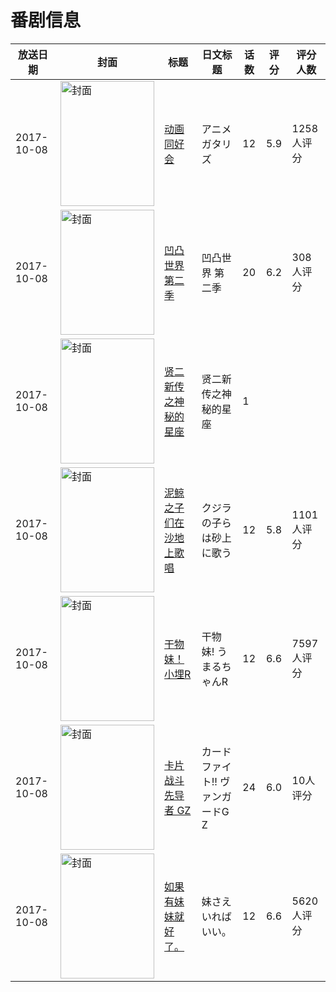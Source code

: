 # 番剧信息

|放送日期|封面|标题|日文标题|话数|评分|评分人数|
|---|---|---|---|---|---|---|
|2017-10-08|<img src="https://lain.bgm.tv/pic/cover/c/31/b8/213329_oBQqg.jpg" alt="封面" style="width:150px;height:200px;object-fit:cover;">|[动画同好会](https://bangumi.tv/subject/213329)|アニメガタリズ|12|5.9|1258人评分|
|2017-10-08|<img src="https://lain.bgm.tv/pic/cover/c/dd/13/207866_43Pkq.jpg" alt="封面" style="width:150px;height:200px;object-fit:cover;">|[凹凸世界 第二季](https://bangumi.tv/subject/207866)|凹凸世界 第二季|20|6.2|308人评分|
|2017-10-08|<img src="https://lain.bgm.tv/pic/cover/c/bd/e7/241973_33ITi.jpg" alt="封面" style="width:150px;height:200px;object-fit:cover;">|[贤二新传之神秘的星座](https://bangumi.tv/subject/241973)|贤二新传之神秘的星座|1|||
|2017-10-08|<img src="https://lain.bgm.tv/pic/cover/c/54/f1/205113_85al9.jpg" alt="封面" style="width:150px;height:200px;object-fit:cover;">|[泥鲸之子们在沙地上歌唱](https://bangumi.tv/subject/205113)|クジラの子らは砂上に歌う|12|5.8|1101人评分|
|2017-10-08|<img src="https://lain.bgm.tv/pic/cover/c/27/da/212775_as9It.jpg" alt="封面" style="width:150px;height:200px;object-fit:cover;">|[干物妹！小埋R](https://bangumi.tv/subject/212775)|干物妹! うまるちゃんR|12|6.6|7597人评分|
|2017-10-08|<img src="https://lain.bgm.tv/pic/cover/c/d3/68/221018_65Nv6.jpg" alt="封面" style="width:150px;height:200px;object-fit:cover;">|[卡片战斗先导者 GZ](https://bangumi.tv/subject/221018)|カードファイト!! ヴァンガードG Z|24|6.0|10人评分|
|2017-10-08|<img src="https://lain.bgm.tv/pic/cover/c/d0/59/213076_J5y9R.jpg" alt="封面" style="width:150px;height:200px;object-fit:cover;">|[如果有妹妹就好了。](https://bangumi.tv/subject/213076)|妹さえいればいい。|12|6.6|5620人评分|

